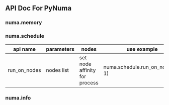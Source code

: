 API Doc For PyNuma
--
### numa.memory

### numa.schedule

| api name      | parameters | nodes | use example|
| ----------- | ----------- | ----------- | ----------- |
| run_on_nodes      | nodes list       | set node affinity for process      | numa.schedule.run_on_nodes(0, 1) |



### numa.info
